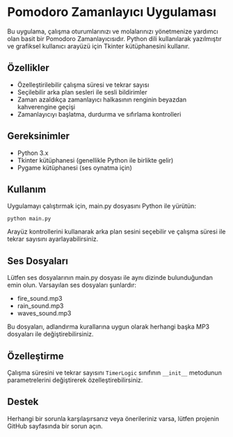 Pomodoro Zamanlayıcı Uygulaması
==============================

Bu uygulama, çalışma oturumlarınızı ve molalarınızı yönetmenize yardımcı olan basit bir Pomodoro Zamanlayıcısıdır. Python dili kullanılarak yazılmıştır ve grafiksel kullanıcı arayüzü için Tkinter kütüphanesini kullanır.

Özellikler
----------
- Özelleştirilebilir çalışma süresi ve tekrar sayısı
- Seçilebilir arka plan sesleri ile sesli bildirimler
- Zaman azaldıkça zamanlayıcı halkasının renginin beyazdan kahverengine geçişi
- Zamanlayıcıyı başlatma, durdurma ve sıfırlama kontrolleri

Gereksinimler
-------------
- Python 3.x
- Tkinter kütüphanesi (genellikle Python ile birlikte gelir)
- Pygame kütüphanesi (ses oynatma için)

Kullanım
--------
Uygulamayı çalıştırmak için, main.py dosyasını Python ile yürütün:

    python main.py

Arayüz kontrollerini kullanarak arka plan sesini seçebilir ve çalışma süresi ile tekrar sayısını ayarlayabilirsiniz.

Ses Dosyaları
-------------
Lütfen ses dosyalarının main.py dosyası ile aynı dizinde bulunduğundan emin olun. Varsayılan ses dosyaları şunlardır:
- fire_sound.mp3
- rain_sound.mp3
- waves_sound.mp3


Bu dosyaları, adlandırma kurallarına uygun olarak herhangi başka MP3 dosyaları ile değiştirebilirsiniz.

Özelleştirme
-------------
Çalışma süresini ve tekrar sayısını `TimerLogic` sınıfının `__init__` metodunun parametrelerini değiştirerek özelleştirebilirsiniz.

Destek
------
Herhangi bir sorunla karşılaşırsanız veya önerileriniz varsa, lütfen projenin GitHub sayfasında bir sorun açın.


